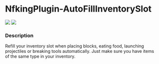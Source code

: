 # NfkingPlugin-AutoFillInventorySlot

![](https://img.shields.io/github/v/release/NfkingD/NfkingPlugin-AutoFillInventorySlot?style=for-the-badge) 
[![](https://img.shields.io/spiget/downloads/102790?style=for-the-badge)](https://www.spigotmc.org/resources/autofillinventoryslot.102790/)

### Description
Refill your inventory slot when placing blocks, eating food, launching projectiles or breaking tools automatically. 
Just make sure you have items of the same type in your inventory.
